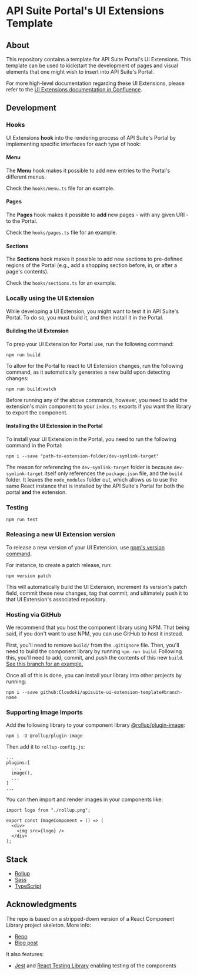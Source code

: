 # API Suite Portal's UI Extensions Template

## About

This repository contains a template for API Suite Portal's UI Extensions. This template can be used to kickstart the development of pages and visual elements that one might wish to insert into API Suite's Portal.

For more high-level documentation regarding these UI Extensions, please refer to the [UI Extensions documentation in Confluence](https://cloudoki.atlassian.net/wiki/spaces/AS/pages/275054593/UI+Extensions).

## Development

### Hooks

UI Extensions **hook** into the rendering process of API Suite's Portal by implementing specific interfaces for each type of hook:

#### Menu

The **Menu** hook makes it possible to add new entries to the Portal's different menus.

Check the `hooks/menu.ts` file for an example.

#### Pages

The **Pages** hook makes it possible to **add** new pages - with any given URI - to the Portal.

Check the `hooks/pages.ts` file for an example.

#### Sections

The **Sections** hook makes it possible to add new sections to pre-defined regions of the Portal (e.g., add a shopping section before, in, or after a page's contents).

Check the `hooks/sections.ts` for an example.

### Locally using the UI Extension

While developing a UI Extension, you might want to test it in API Suite's Portal. To do so, you must build it, and then install it in the Portal.

#### Building the UI Extension

To prep your UI Extension for Portal use, run the following command:

```
npm run build
```

To allow for the Portal to react to UI Extension changes, run the following command, as it automatically generates a new build upon detecting changes:

```
npm run build:watch
```

Before running any of the above commands, however, you need to add the extension's main component to your `index.ts` exports if you want the library to export the component.

#### Installing the UI Extension in the Portal

To install your UI Extension in the Portal, you need to run the following command in the Portal:

```
npm i --save "path-to-extension-folder/dev-symlink-target"
```

The reason for referencing the `dev-symlink-target` folder is because `dev-symlink-target` itself only references the `package.json` file, and the `build` folder. It leaves the `node_modules` folder out, which allows us to use the same React instance that is installed by the API Suite's Portal for both the portal **and** the extension.

### Testing

```
npm run test
```

### Releasing a new UI Extension version

To release a new version of your UI Extension, use [npm's version command](https://docs.npmjs.com/cli/version).

For instance, to create a patch release, run:

    npm version patch

This will automatically build the UI Extension, increment its version's patch field, commit these new changes, tag that commit, and ultimately push it to that UI Extension's associated repository.

### Hosting via GitHub

We recommend that you host the component library using NPM. That being said, if you don't want to use NPM, you can use GitHub to host it instead.

First, you'll need to remove `build/` from the `.gitignore` file. Then, you'll need to build the component library by running `npm run build`. Following this, you'll need to add, commit, and push the contents of this new `build`. [See this branch for an example.](https://github.com/HarveyD/react-component-library/tree/host-via-github)

Once all of this is done, you can install your library into other projects by running:

```
npm i --save github:Cloudoki/apisuite-ui-extension-template#branch-name
```

### Supporting Image Imports

Add the following library to your component library [@rollup/plugin-image](https://github.com/rollup/plugins/tree/master/packages/image):

```
npm i -D @rollup/plugin-image
```

Then add it to `rollup-config.js`:

```
...
plugins:[
  ...,
  image(),
  ...
]
...
```

You can then import and render images in your components like:

```tsx
import logo from "./rollup.png";

export const ImageComponent = () => (
  <div>
    <img src={logo} />
  </div>
);
```

## Stack

- [Rollup](https://github.com/rollup/rollup)
- [Sass](https://sass-lang.com/)
- [TypeScript](https://www.typescriptlang.org/)

## Acknowledgments

The repo is based on a stripped-down version of a React Component Library project skeleton. More info:

* [Repo](https://github.com/HarveyD/react-component-library)
* [Blog post](https://blog.harveydelaney.com/creating-your-own-react-component-library/)

It also features:

- [Jest](https://jestjs.io/) and [React Testing Library](https://github.com/testing-library/react-testing-library) enabling testing of the components

